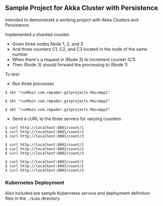 Sample Project for Akka Cluster with Persistence
---

Intended to demonstrate a working project with Akka Clusters and Persistence.

Implemented a sharded counter.

- Given three nodes Node 1, 2, and 3
- And three counters C1, C2, and C3 located in the node of the same number
- When there's a request in (Node 3) to increment counter (C1)
- Then (Node 3) should forward the processing to (Node 1)

To test:

- Run three processes
```shell script
$ sbt "runMain com.rmpader.gitprojects.MainApp1"
```
```shell script
$ sbt "runMain com.rmpader.gitprojects.MainApp2"
```
```shell script
$ sbt "runMain com.rmpader.gitprojects.MainApp3"
```

- Send a cURL to the three servers for varying counters
```shell script
$ curl http://localhost:8081/count/1
$ curl http://localhost:8081/count/2
$ curl http://localhost:8081/count/3
```
```shell script
$ curl http://localhost:8082/count/1
$ curl http://localhost:8082/count/2
$ curl http://localhost:8082/count/3
```
```shell script
$ curl http://localhost:8083/count/1
$ curl http://localhost:8083/count/2
$ curl http://localhost:8083/count/3
```

### Kubernetes Deployment

Also included are sample Kubernetes service and deployment definition files in the `./kube` directory.
